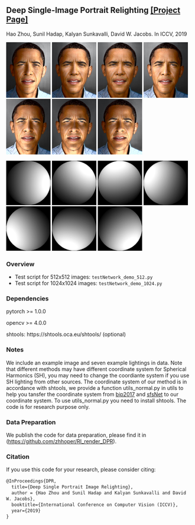 <!--<h3><b>DPR</b></h3>-->
## <b>Deep Single-Image Portrait Relighting</b> [[Project Page]](http://zhhoper.github.io/dpr.html) <br>
Hao Zhou, Sunil Hadap, Kalyan Sunkavalli, David W. Jacobs. In ICCV, 2019

<p><img src="result/obama_00.jpg" width="120px" >
<img src="samples/obama_01.jpg" width="120px" >
<img src="samples/obama_02.jpg" width="120x" >
<img src="samples/obama_03.jpg" width="120px" >
<img src="samples/obama_04.jpg" width="120px" >
<img src="samples/obama_05.jpg" width="120px" >
<img src="samples/obama_06.jpg" width="120px" >
</p>
<p><img src="samples/light_00.png" width="120px" >
<img src="samples/light_01.png" width="120px" >
<img src="samples/light_02.png" width="120x" >
<img src="samples/light_03.png" width="120px" >
<img src="samples/light_04.png" width="120px" >
<img src="samples/light_05.png" width="120px" >
<img src="samples/light_06.png" width="120px" >
</p>

### Overview
 - Test script for 512x512 images: `testNetwork_demo_512.py`
 - Test script for 1024x1024 images: `testNetwork_demo_1024.py`

### Dependencies ###
<p> pytorch >= 1.0.0 </p>
<p> opencv >= 4.0.0 </p>
<P> shtools: https://shtools.oca.eu/shtools/ (optional)</p>

### Notes
We include an example image and seven example lightings in data. Note that different methods may have different coordinate system for Spherical Harmonics (SH), you may need to change the coordiante system if you use SH lighting from other sources. The coordinate system of our method is in accordance with shtools, we provide a function utils_normal.py in utils to help you tansfer the coordinate system from [bip2017](https://gravis.dmi.unibas.ch/PMM/data/bip/) and [sfsNet](https://senguptaumd.github.io/SfSNet/) to our coordinate system. To use utils_normal.py you need to install shtools. The code is for research purpose only.

### Data Preparation
We publish the code for data preparation, please find it in (https://github.com/zhhoper/RI_render_DPR).

### Citation
If you use this code for your research, please consider citing:
```
@InProceedings{DPR,
  title={Deep Single Portrait Image Relighting},
  author = {Hao Zhou and Sunil Hadap and Kalyan Sunkavalli and David W. Jacobs},
  booktitle={International Conference on Computer Vision (ICCV)},
  year={2019}
}
```
